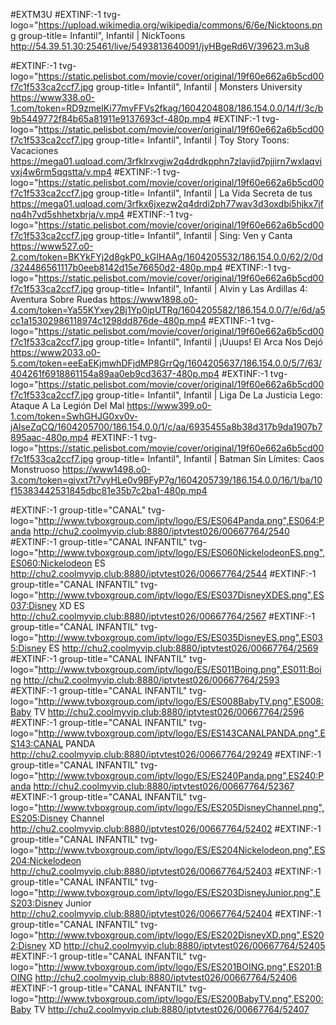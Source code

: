 #EXTM3U
#EXTINF:-1 tvg-logo="https://upload.wikimedia.org/wikipedia/commons/6/6e/Nicktoons.png group-title= Infantil", Infantil | NickToons
http://54.39.51.30:25461/live/5493813640091/jyHBgeRd6V/39623.m3u8

#EXTINF:-1 tvg-logo="https://static.pelisbot.com/movie/cover/original/19f60e662a6b5cd00f7c1f533ca2ccf7.jpg group-title= Infantil", Infantil | Monsters University
https://www338.o0-1.com/token=RD9zmelKi77mvFFVs2fkag/1604204808/186.154.0.0/14/f/3c/b9b5449772f84b65a81911e9137693cf-480p.mp4
#EXTINF:-1 tvg-logo="https://static.pelisbot.com/movie/cover/original/19f60e662a6b5cd00f7c1f533ca2ccf7.jpg group-title= Infantil", Infantil | Toy Story Toons: Vacaciones
https://mega01.uqload.com/3rfklrxvgjw2q4drdkpphn7zlavjid7pjjirn7wxlaqvivxj4w6rm5qqstta/v.mp4
#EXTINF:-1 tvg-logo="https://static.pelisbot.com/movie/cover/original/19f60e662a6b5cd00f7c1f533ca2ccf7.jpg group-title= Infantil", Infantil | La Vida Secreta de tus 
https://mega01.uqload.com/3rfkx6jxezw2q4drdi2ph77wav3d3oxdbi5hjkx7jfnq4h7vd5shhetxbrja/v.mp4
#EXTINF:-1 tvg-logo="https://static.pelisbot.com/movie/cover/original/19f60e662a6b5cd00f7c1f533ca2ccf7.jpg group-title= Infantil", Infantil | Sing: Ven y Canta 
https://www527.o0-2.com/token=BKYkFYj2d8gkP0_kGIHAAg/1604205532/186.154.0.0/62/2/0d/324486561117b0eeb8142d15e76650d2-480p.mp4
#EXTINF:-1 tvg-logo="https://static.pelisbot.com/movie/cover/original/19f60e662a6b5cd00f7c1f533ca2ccf7.jpg group-title= Infantil", Infantil | Alvin y Las Ardillas 4: Aventura Sobre Ruedas
https://www1898.o0-4.com/token=Ya55KYxey2Bj1Yp0ipUTRg/1604205582/186.154.0.0/7/e/6d/a5cc1a15302986118974c1298dd876de-480p.mp4
#EXTINF:-1 tvg-logo="https://static.pelisbot.com/movie/cover/original/19f60e662a6b5cd00f7c1f533ca2ccf7.jpg group-title= Infantil", Infantil | ¡Uuups! El Arca Nos Dejó
https://www2033.o0-5.com/token=eeEaEKjmwhDFjdMP8GrrQg/1604205637/186.154.0.0/5/7/63/404261f6918861154a89aa0eb9cd3637-480p.mp4
#EXTINF:-1 tvg-logo="https://static.pelisbot.com/movie/cover/original/19f60e662a6b5cd00f7c1f533ca2ccf7.jpg group-title= Infantil", Infantil | Liga De La Justicia Lego: Ataque A La Legión Del Mal
https://www399.o0-1.com/token=SwhGHJG0xv0v-jAlseZqCQ/1604205700/186.154.0.0/1/c/aa/6935455a8b38d317b9da1907b7895aac-480p.mp4
#EXTINF:-1 tvg-logo="https://static.pelisbot.com/movie/cover/original/19f60e662a6b5cd00f7c1f533ca2ccf7.jpg group-title= Infantil", Infantil | Batman Sin Límites: Caos Monstruoso
https://www1498.o0-3.com/token=gjvxt7t7vyHLe0v9BFyP7g/1604205739/186.154.0.0/16/1/ba/10f15383442531845dbc81e35b7c2ba1-480p.mp4


#EXTINF:-1 group-title="CANAL" tvg-logo="http://www.tvboxgroup.com/iptv/logo/ES/ES064Panda.png",ES064:Panda
http://chu2.coolmyvip.club:8880/iptvtest026/00667764/2540
#EXTINF:-1 group-title="CANAL INFANTIL" tvg-logo="http://www.tvboxgroup.com/iptv/logo/ES/ES060NickelodeonES.png",ES060:Nickelodeon ES
http://chu2.coolmyvip.club:8880/iptvtest026/00667764/2544
#EXTINF:-1 group-title="CANAL INFANTIL" tvg-logo="http://www.tvboxgroup.com/iptv/logo/ES/ES037DisneyXDES.png",ES037:Disney XD ES
http://chu2.coolmyvip.club:8880/iptvtest026/00667764/2567
#EXTINF:-1 group-title="CANAL INFANTIL" tvg-logo="http://www.tvboxgroup.com/iptv/logo/ES/ES035DisneyES.png",ES035:Disney ES
http://chu2.coolmyvip.club:8880/iptvtest026/00667764/2569
#EXTINF:-1 group-title="CANAL INFANTIL" tvg-logo="http://www.tvboxgroup.com/iptv/logo/ES/ES011Boing.png",ES011:Boing
http://chu2.coolmyvip.club:8880/iptvtest026/00667764/2593
#EXTINF:-1 group-title="CANAL INFANTIL" tvg-logo="http://www.tvboxgroup.com/iptv/logo/ES/ES008BabyTV.png",ES008:Baby TV
http://chu2.coolmyvip.club:8880/iptvtest026/00667764/2596
#EXTINF:-1 group-title="CANAL INFANTIL" tvg-logo="http://www.tvboxgroup.com/iptv/logo/ES/ES143CANALPANDA.png",ES143:CANAL PANDA
http://chu2.coolmyvip.club:8880/iptvtest026/00667764/29249
#EXTINF:-1 group-title="CANAL INFANTIL" tvg-logo="http://www.tvboxgroup.com/iptv/logo/ES/ES240Panda.png",ES240:Panda
http://chu2.coolmyvip.club:8880/iptvtest026/00667764/52367
#EXTINF:-1 group-title="CANAL INFANTIL" tvg-logo="http://www.tvboxgroup.com/iptv/logo/ES/ES205DisneyChannel.png",ES205:Disney Channel
http://chu2.coolmyvip.club:8880/iptvtest026/00667764/52402
#EXTINF:-1 group-title="CANAL INFANTIL" tvg-logo="http://www.tvboxgroup.com/iptv/logo/ES/ES204Nickelodeon.png",ES204:Nickelodeon
http://chu2.coolmyvip.club:8880/iptvtest026/00667764/52403
#EXTINF:-1 group-title="CANAL INFANTIL" tvg-logo="http://www.tvboxgroup.com/iptv/logo/ES/ES203DisneyJunior.png",ES203:Disney Junior
http://chu2.coolmyvip.club:8880/iptvtest026/00667764/52404
#EXTINF:-1 group-title="CANAL INFANTIL" tvg-logo="http://www.tvboxgroup.com/iptv/logo/ES/ES202DisneyXD.png",ES202:Disney XD
http://chu2.coolmyvip.club:8880/iptvtest026/00667764/52405
#EXTINF:-1 group-title="CANAL INFANTIL" tvg-logo="http://www.tvboxgroup.com/iptv/logo/ES/ES201BOING.png",ES201:BOING
http://chu2.coolmyvip.club:8880/iptvtest026/00667764/52406
#EXTINF:-1 group-title="CANAL INFANTIL" tvg-logo="http://www.tvboxgroup.com/iptv/logo/ES/ES200BabyTV.png",ES200:Baby TV
http://chu2.coolmyvip.club:8880/iptvtest026/00667764/52407
